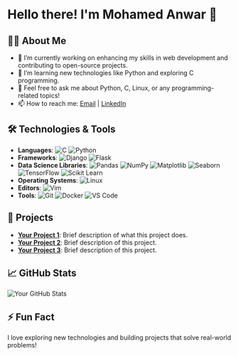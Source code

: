 # Hello there! I'm Mohamed Anwar 👋

## 👨‍💻 About Me
- 🔭 I’m currently working on enhancing my skills in web development and contributing to open-source projects.
- 🌱 I’m learning new technologies like Python and exploring C programming.
- 💬 Feel free to ask me about Python, C, Linux, or any programming-related topics!
- 📫 How to reach me: [Email](mailto:m.anwar.samir@outlook.com) | [LinkedIn](your-linkedin-url)

## 🛠️ Technologies & Tools
- **Languages**: ![C](https://img.shields.io/badge/-C-A8B400?style=flat-square&logo=c&logoColor=white) ![Python](https://img.shields.io/badge/-Python-3776AB?style=flat-square&logo=python&logoColor=white)
- **Frameworks**: ![Django](https://img.shields.io/badge/-Django-092E20?style=flat-square&logo=django&logoColor=white) ![Flask](https://img.shields.io/badge/-Flask-000000?style=flat-square&logo=flask&logoColor=white)
- **Data Science Libraries**: ![Pandas](https://img.shields.io/badge/-Pandas-150458?style=flat-square&logo=pandas&logoColor=white) ![NumPy](https://img.shields.io/badge/-NumPy-013243?style=flat-square&logo=numpy&logoColor=white) ![Matplotlib](https://img.shields.io/badge/-Matplotlib-003DA5?style=flat-square&logo=matplotlib&logoColor=white) ![Seaborn](https://img.shields.io/badge/-Seaborn-00A3E0?style=flat-square&logo=seaborn&logoColor=white) ![TensorFlow](https://img.shields.io/badge/-TensorFlow-FF6F20?style=flat-square&logo=tensorflow&logoColor=white) ![Scikit Learn](https://img.shields.io/badge/-Scikit%20Learn-F7931E?style=flat-square&logo=scikit-learn&logoColor=white)
- **Operating Systems**: ![Linux](https://img.shields.io/badge/-Linux-FCC624?style=flat-square&logo=linux&logoColor=black)
- **Editors**: ![Vim](https://img.shields.io/badge/-Vim-019733?style=flat-square&logo=vim&logoColor=white)
- **Tools**: ![Git](https://img.shields.io/badge/-Git-F05032?style=flat-square&logo=git&logoColor=white) ![Docker](https://img.shields.io/badge/-Docker-2496ED?style=flat-square&logo=docker&logoColor=white) ![VS Code](https://img.shields.io/badge/-VS%20Code-007ACC?style=flat-square&logo=visual-studio-code&logoColor=white)

## 📂 Projects
- **[Your Project 1](link-to-project-1)**: Brief description of what this project does.
- **[Your Project 2](link-to-project-2)**: Brief description of this project.
- **[Your Project 3](link-to-project-3)**: Brief description of this project.

## 📈 GitHub Stats
![Your GitHub Stats](https://github-readme-stats.vercel.app/api?username=MohamedAnwar0&show_icons=true&theme=radical)

## ⚡ Fun Fact
I love exploring new technologies and building projects that solve real-world problems!
